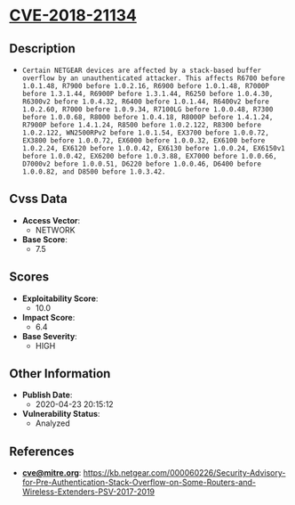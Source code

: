 
# [CVE-2018-21134](https://cve.mitre.org/cgi-bin/cvename.cgi?name=CVE-2018-21134)

## Description

- `Certain NETGEAR devices are affected by a stack-based buffer overflow by an unauthenticated attacker. This affects R6700 before 1.0.1.48, R7900 before 1.0.2.16, R6900 before 1.0.1.48, R7000P before 1.3.1.44, R6900P before 1.3.1.44, R6250 before 1.0.4.30, R6300v2 before 1.0.4.32, R6400 before 1.0.1.44, R6400v2 before 1.0.2.60, R7000 before 1.0.9.34, R7100LG before 1.0.0.48, R7300 before 1.0.0.68, R8000 before 1.0.4.18, R8000P before 1.4.1.24, R7900P before 1.4.1.24, R8500 before 1.0.2.122, R8300 before 1.0.2.122, WN2500RPv2 before 1.0.1.54, EX3700 before 1.0.0.72, EX3800 before 1.0.0.72, EX6000 before 1.0.0.32, EX6100 before 1.0.2.24, EX6120 before 1.0.0.42, EX6130 before 1.0.0.24, EX6150v1 before 1.0.0.42, EX6200 before 1.0.3.88, EX7000 before 1.0.0.66, D7000v2 before 1.0.0.51, D6220 before 1.0.0.46, D6400 before 1.0.0.82, and D8500 before 1.0.3.42.`

## Cvss Data

- **Access Vector**:
  - NETWORK
- **Base Score**:
  - 7.5

## Scores

- **Exploitability Score**:
  - 10.0
- **Impact Score**:
  - 6.4
- **Base Severity**:
  - HIGH

## Other Information

- **Publish Date**:
  - 2020-04-23 20:15:12
- **Vulnerability Status**:
  - Analyzed

## References

- **cve@mitre.org**: https://kb.netgear.com/000060226/Security-Advisory-for-Pre-Authentication-Stack-Overflow-on-Some-Routers-and-Wireless-Extenders-PSV-2017-2019
